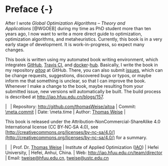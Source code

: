# Preface {-}

After I wrote *Global Optimization Algorithms &ndash; Theory and Applications*&nbsp;[@WGOEB] during my time as PhD student more than ten years ago, I now want to write a more direct guide to optimization, optimization algorithms, and metaheuristics.
Currently, this book is in a very early stage of development.
It is work-in-progress, so expect many changes.

This book is written using my automated book writing environment, which integrates [GitHub](http://www.github.com), [Travis CI](http://www.travis-ci.org), and [docker](http://www.docker.com)-[hub](http://hub.docker.com).
Basically, I write the book in my repository *[aitoa](http://github.com/thomasWeise/aitoa)* at GitHub.
There, you can also submit [issues](http://github.com/thomasWeise/aitoa/issues), which can be change requests, suggestions, discovered bugs or typos, or maybe inform me that something is unclear, so that I can improve the book.
Whenever I make a change to the book, maybe resulting from your submitted issue, new versions will automatically be built.
The build process is described at <http://iao.hfuu.edu.cn/blogs/157>.


| &nbsp;
| Repository: <http://github.com/thomasWeise/aitoa>
| Commit: [\meta.commit](http://github.com/thomasWeise/aitoa/commit/\meta.commit)
| Date: \meta.time
| Author: [Thomas Weise](http://iao.hfuu.edu.cn/team/director)
| &nbsp;


This book is released under the Attribution-NonCommercial-ShareAlike 4.0 International license (CC&nbsp;BY&#8209;NC&#8209;SA&nbsp;4.0), see [http://creativecommons.org/licenses/by-nc-sa/4.0/](http://creativecommons.org/licenses/by-nc-sa/4.0/) for a summary.


| &nbsp;
| Prof. Dr. [Thomas Weise](http://iao.hfuu.edu.cn/team/director)
| Institute of Applied Optimization ([IAO](http://iao.hfuu.edu.cn))
| Hefei University,
| Hefei, Anhui, China.
| Web: <http://iao.hfuu.edu.cn/team/director>
| Email: <tweise@hfuu.edu.cn>, <tweise@ustc.edu.cn>
